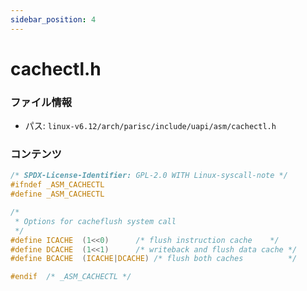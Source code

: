 ```yaml
---
sidebar_position: 4
---
```

# cachectl.h

### ファイル情報

- パス: `linux-v6.12/arch/parisc/include/uapi/asm/cachectl.h`

### コンテンツ

```h
/* SPDX-License-Identifier: GPL-2.0 WITH Linux-syscall-note */
#ifndef _ASM_CACHECTL
#define _ASM_CACHECTL

/*
 * Options for cacheflush system call
 */
#define ICACHE	(1<<0)		/* flush instruction cache	  */
#define DCACHE	(1<<1)		/* writeback and flush data cache */
#define BCACHE	(ICACHE|DCACHE) /* flush both caches		  */

#endif	/* _ASM_CACHECTL */

```
